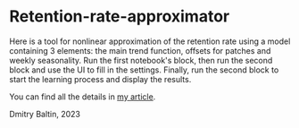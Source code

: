 # Retention-rate-approximator

Here is a tool for nonlinear approximation of the retention rate using a model containing 3 elements: the main trend function, offsets for patches and weekly seasonality.
Run the first notebook's block, then run the second block and use the UI to fill in the settings.
Finally, run the second block to start the learning process and display the results.

You can find all the details in [my article](https://habr.com/ru/articles/732882/).

Dmitry Baltin, 2023
